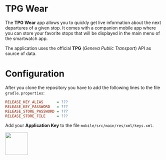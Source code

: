 # TPG Wear

The **TPG Wear** app allows you to quickly get live information about the next departures of a given stop. It comes with a companion mobile app where you can store your favorite stops that will be displayed in the main menu of the smartwatch app.

The application uses the official **TPG** (_Geneva Public Transport_) API as source of data.

# Configuration

After you clone the repository you have to add the following lines to the file `gradle.properties`:

```ini
RELEASE_KEY_ALIAS      = ???
RELEASE_KEY_PASSWORD   = ???
RELEASE_STORE_PASSWORD = ???
RELEASE_STORE_FILE     = ???
```

Add your **Application Key** to the file `mobile/src/main/res/xml/keys.xml`.

<a href="https://play.google.com/store/apps/details?id=com.mauriciotogneri.tpgwear" target="_blank">
	<img src="https://play.google.com/intl/en_us/badges/images/apps/en-play-badge.png" align="left" height="72" >
</a>